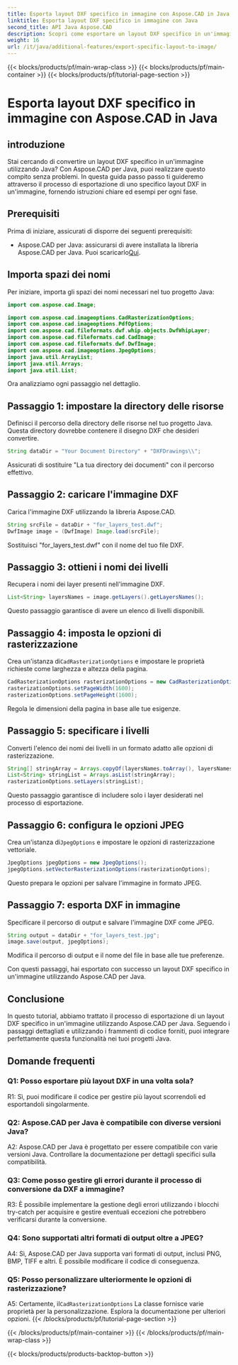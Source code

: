 ```yaml
---
title: Esporta layout DXF specifico in immagine con Aspose.CAD in Java
linktitle: Esporta layout DXF specifico in immagine con Java
second_title: API Java Aspose.CAD
description: Scopri come esportare un layout DXF specifico in un'immagine utilizzando Aspose.CAD per Java. Segui la nostra guida passo passo per un'integrazione perfetta.
weight: 16
url: /it/java/additional-features/export-specific-layout-to-image/
---
```


{{< blocks/products/pf/main-wrap-class >}}
{{< blocks/products/pf/main-container >}}
{{< blocks/products/pf/tutorial-page-section >}}

# Esporta layout DXF specifico in immagine con Aspose.CAD in Java

## introduzione

Stai cercando di convertire un layout DXF specifico in un'immagine utilizzando Java? Con Aspose.CAD per Java, puoi realizzare questo compito senza problemi. In questa guida passo passo ti guideremo attraverso il processo di esportazione di uno specifico layout DXF in un'immagine, fornendo istruzioni chiare ed esempi per ogni fase.

## Prerequisiti

Prima di iniziare, assicurati di disporre dei seguenti prerequisiti:

-  Aspose.CAD per Java: assicurarsi di avere installata la libreria Aspose.CAD per Java. Puoi scaricarlo[Qui](https://releases.aspose.com/cad/java/).

## Importa spazi dei nomi

Per iniziare, importa gli spazi dei nomi necessari nel tuo progetto Java:

```java
import com.aspose.cad.Image;

import com.aspose.cad.imageoptions.CadRasterizationOptions;
import com.aspose.cad.imageoptions.PdfOptions;
import com.aspose.cad.fileformats.dwf.whip.objects.DwfWhipLayer;
import com.aspose.cad.fileformats.cad.CadImage;
import com.aspose.cad.fileformats.dwf.DwfImage;
import com.aspose.cad.imageoptions.JpegOptions;
import java.util.ArrayList;
import java.util.Arrays;
import java.util.List;
```

Ora analizziamo ogni passaggio nel dettaglio.

## Passaggio 1: impostare la directory delle risorse

Definisci il percorso della directory delle risorse nel tuo progetto Java. Questa directory dovrebbe contenere il disegno DXF che desideri convertire.

```java
String dataDir = "Your Document Directory" + "DXFDrawings\\";
```

Assicurati di sostituire "La tua directory dei documenti" con il percorso effettivo.

## Passaggio 2: caricare l'immagine DXF

Carica l'immagine DXF utilizzando la libreria Aspose.CAD.

```java
String srcFile = dataDir + "for_layers_test.dwf";
DwfImage image = (DwfImage) Image.load(srcFile);
```

Sostituisci "for_layers_test.dwf" con il nome del tuo file DXF.

## Passaggio 3: ottieni i nomi dei livelli

Recupera i nomi dei layer presenti nell'immagine DXF.

```java
List<String> layersNames = image.getLayers().getLayersNames();
```

Questo passaggio garantisce di avere un elenco di livelli disponibili.

## Passaggio 4: imposta le opzioni di rasterizzazione

 Crea un'istanza di`CadRasterizationOptions` e impostare le proprietà richieste come larghezza e altezza della pagina.

```java
CadRasterizationOptions rasterizationOptions = new CadRasterizationOptions();
rasterizationOptions.setPageWidth(1600);
rasterizationOptions.setPageHeight(1600);
```

Regola le dimensioni della pagina in base alle tue esigenze.

## Passaggio 5: specificare i livelli

Converti l'elenco dei nomi dei livelli in un formato adatto alle opzioni di rasterizzazione.

```java
String[] stringArray = Arrays.copyOf(layersNames.toArray(), layersNames.toArray().length, String[].class);
List<String> stringList = Arrays.asList(stringArray);
rasterizationOptions.setLayers(stringList);
```

Questo passaggio garantisce di includere solo i layer desiderati nel processo di esportazione.

## Passaggio 6: configura le opzioni JPEG

 Crea un'istanza di`JpegOptions` e impostare le opzioni di rasterizzazione vettoriale.

```java
JpegOptions jpegOptions = new JpegOptions();
jpegOptions.setVectorRasterizationOptions(rasterizationOptions);
```

Questo prepara le opzioni per salvare l'immagine in formato JPEG.

## Passaggio 7: esporta DXF in immagine

Specificare il percorso di output e salvare l'immagine DXF come JPEG.

```java
String output = dataDir + "for_layers_test.jpg";
image.save(output, jpegOptions);
```

Modifica il percorso di output e il nome del file in base alle tue preferenze.

Con questi passaggi, hai esportato con successo un layout DXF specifico in un'immagine utilizzando Aspose.CAD per Java.

## Conclusione

In questo tutorial, abbiamo trattato il processo di esportazione di un layout DXF specifico in un'immagine utilizzando Aspose.CAD per Java. Seguendo i passaggi dettagliati e utilizzando i frammenti di codice forniti, puoi integrare perfettamente questa funzionalità nei tuoi progetti Java.

## Domande frequenti

### Q1: Posso esportare più layout DXF in una volta sola?

R1: Sì, puoi modificare il codice per gestire più layout scorrendoli ed esportandoli singolarmente.

### Q2: Aspose.CAD per Java è compatibile con diverse versioni Java?

A2: Aspose.CAD per Java è progettato per essere compatibile con varie versioni Java. Controllare la documentazione per dettagli specifici sulla compatibilità.

### Q3: Come posso gestire gli errori durante il processo di conversione da DXF a immagine?

R3: È possibile implementare la gestione degli errori utilizzando i blocchi try-catch per acquisire e gestire eventuali eccezioni che potrebbero verificarsi durante la conversione.

### Q4: Sono supportati altri formati di output oltre a JPEG?

A4: Sì, Aspose.CAD per Java supporta vari formati di output, inclusi PNG, BMP, TIFF e altri. È possibile modificare il codice di conseguenza.

### Q5: Posso personalizzare ulteriormente le opzioni di rasterizzazione?

 A5: Certamente, il`CadRasterizationOptions` La classe fornisce varie proprietà per la personalizzazione. Esplora la documentazione per ulteriori opzioni.
{{< /blocks/products/pf/tutorial-page-section >}}

{{< /blocks/products/pf/main-container >}}
{{< /blocks/products/pf/main-wrap-class >}}

{{< blocks/products/products-backtop-button >}}
